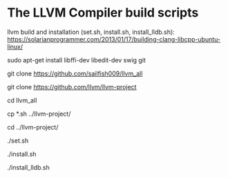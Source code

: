# The LLVM Compiler build scripts

llvm build and installation (set.sh, install.sh, install_lldb.sh):
https://solarianprogrammer.com/2013/01/17/building-clang-libcpp-ubuntu-linux/

sudo apt-get install libffi-dev libedit-dev swig git

git clone https://github.com/sailfish009/llvm_all

git clone https://github.com/llvm/llvm-project 

cd llvm_all

cp *.sh ../llvm-project/

cd ../llvm-project/

./set.sh

./install.sh

./install_lldb.sh
